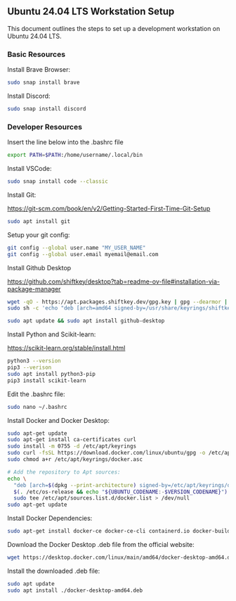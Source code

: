 ## Ubuntu 24.04 LTS Workstation Setup

This document outlines the steps to set up a development workstation on Ubuntu 24.04 LTS.

### Basic Resources

Install Brave Browser:

```bash
sudo snap install brave
```

Install Discord:

```bash
sudo snap install discord
```

### Developer Resources

Insert the line below into the .bashrc file

```bash
export PATH=$PATH:/home/username/.local/bin
```

Install VSCode:

```bash
sudo snap install code --classic
```

Install Git:

https://git-scm.com/book/en/v2/Getting-Started-First-Time-Git-Setup

```bash
sudo apt install git
```

Setup your git config:

```bash
git config --global user.name "MY_USER_NAME"
git config --global user.email myemail@email.com
```

Install Github Desktop

https://github.com/shiftkey/desktop?tab=readme-ov-file#installation-via-package-manager

```bash
wget -qO - https://apt.packages.shiftkey.dev/gpg.key | gpg --dearmor | sudo tee /usr/share/keyrings/shiftkey-packages.gpg > /dev/null
sudo sh -c 'echo "deb [arch=amd64 signed-by=/usr/share/keyrings/shiftkey-packages.gpg] https://apt.packages.shiftkey.dev/ubuntu/ any main" > /etc/apt/sources.list.d/shiftkey-packages.list'
```

```bash
sudo apt update && sudo apt install github-desktop
```

Install Python and Scikit-learn:

https://scikit-learn.org/stable/install.html

```bash
python3 --version
pip3 --verison
sudo apt install python3-pip
pip3 install scikit-learn
```

Edit the .bashrc file:

```bash
sudo nano ~/.bashrc
```

Install Docker and Docker Desktop:

```bash
sudo apt-get update
sudo apt-get install ca-certificates curl
sudo install -m 0755 -d /etc/apt/keyrings
sudo curl -fsSL https://download.docker.com/linux/ubuntu/gpg -o /etc/apt/keyrings/docker.asc
sudo chmod a+r /etc/apt/keyrings/docker.asc

# Add the repository to Apt sources:
echo \
  "deb [arch=$(dpkg --print-architecture) signed-by=/etc/apt/keyrings/docker.asc] https://download.docker.com/linux/ubuntu \
  $(. /etc/os-release && echo "${UBUNTU_CODENAME:-$VERSION_CODENAME}") stable" | \
  sudo tee /etc/apt/sources.list.d/docker.list > /dev/null
sudo apt-get update
```

Install Docker Dependencies:
```bash
sudo apt-get install docker-ce docker-ce-cli containerd.io docker-buildx-plugin docker-compose-plugin
```

Download the Docker Desktop .deb file from the official website:

```bash
wget https://desktop.docker.com/linux/main/amd64/docker-desktop-amd64.deb
```

Install the downloaded .deb file:

```bash
sudo apt update
sudo apt install ./docker-desktop-amd64.deb
```